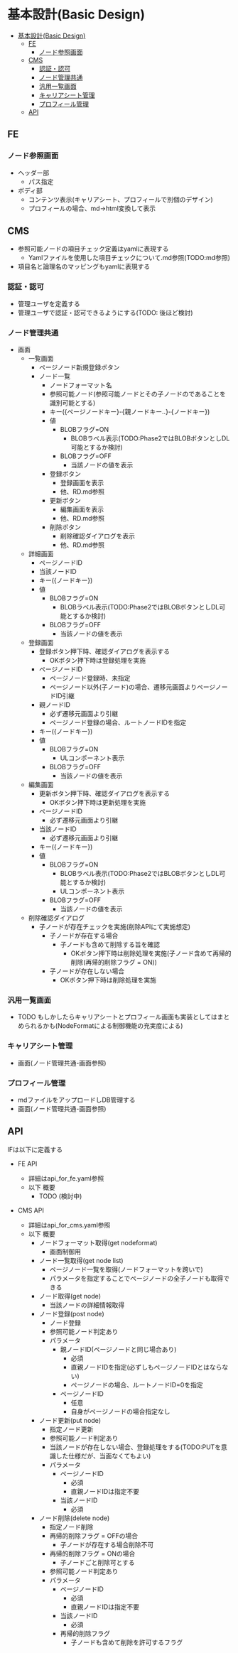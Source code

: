 # 基本設計(Basic Design)

- [基本設計(Basic Design)](#基本設計basic-design)
  - [FE](#fe)
    - [ノード参照画面](#ノード参照画面)
  - [CMS](#cms)
    - [認証・認可](#認証認可)
    - [ノード管理共通](#ノード管理共通)
    - [汎用一覧画面](#汎用一覧画面)
    - [キャリアシート管理](#キャリアシート管理)
    - [プロフィール管理](#プロフィール管理)
  - [API](#api)

## FE

### ノード参照画面

- ヘッダー部
  - パス指定
- ボディ部
  - コンテンツ表示(キャリアシート、プロフィールで別個のデザイン)
  - プロフィールの場合、md→html変換して表示

## CMS

- 参照可能ノードの項目チェック定義はyamlに表現する
  - Yamlファイルを使用した項目チェックについて.md参照(TODO:md参照)
- 項目名と論理名のマッピングもyamlに表現する

### 認証・認可

- 管理ユーザを定義する
- 管理ユーザで認証・認可できるようにする(TODO: 後ほど検討)

### ノード管理共通

- 画面
  - 一覧画面
    - ページノード新規登録ボタン
    - ノード一覧
      - ノードフォーマット名
      - 参照可能ノード(参照可能ノードとその子ノードのであることを識別可能とする)
      - キー({ページノードキー}-{親ノードキー..}-{ノードキー})
      - 値
        - BLOBフラグ=ON
          - BLOBラベル表示(TODO:Phase2ではBLOBボタンとしDL可能とするか検討)
        - BLOBフラグ=OFF
          - 当該ノードの値を表示
      - 登録ボタン
        - 登録画面を表示
        - 他、RD.md参照
      - 更新ボタン
        - 編集画面を表示
        - 他、RD.md参照
      - 削除ボタン
        - 削除確認ダイアログを表示
        - 他、RD.md参照
  - 詳細画面
    - ページノードID
    - 当該ノードID
    - キー({ノードキー})
    - 値
      - BLOBフラグ=ON
        - BLOBラベル表示(TODO:Phase2ではBLOBボタンとしDL可能とするか検討)
      - BLOBフラグ=OFF
        - 当該ノードの値を表示
  - 登録画面
    - 登録ボタン押下時、確認ダイアログを表示する
      - OKボタン押下時は登録処理を実施
    - ページノードID
      - ページノード登録時、未指定
      - ページノード以外(子ノード)の場合、遷移元画面よりページノードID引継
    - 親ノードID
      - 必ず遷移元画面より引継
      - ページノード登録の場合、ルートノードIDを指定
    - キー({ノードキー})
    - 値
      - BLOBフラグ=ON
        - ULコンポーネント表示
      - BLOBフラグ=OFF
        - 当該ノードの値を表示
  - 編集画面
    - 更新ボタン押下時、確認ダイアログを表示する
      - OKボタン押下時は更新処理を実施
    - ページノードID
      - 必ず遷移元画面より引継
    - 当該ノードID
      - 必ず遷移元画面より引継
    - キー({ノードキー})
    - 値
      - BLOBフラグ=ON
        - BLOBラベル表示(TODO:Phase2ではBLOBボタンとしDL可能とするか検討)
        - ULコンポーネント表示
      - BLOBフラグ=OFF
        - 当該ノードの値を表示
  - 削除確認ダイアログ
    - 子ノードが存在チェックを実施(削除APIにて実施想定)
      - 子ノードが存在する場合
        - 子ノードも含めて削除する旨を確認
          - OKボタン押下時は削除処理を実施(子ノード含めて再帰的削除(再帰的削除フラグ = ON))
      - 子ノードが存在しない場合
        - OKボタン押下時は削除処理を実施

### 汎用一覧画面

- TODO もしかしたらキャリアシートとプロフィール画面も実装としてはまとめられるかも(NodeFormatによる制御機能の充実度による)

### キャリアシート管理

- 画面(ノード管理共通-画面参照)

### プロフィール管理

- mdファイルをアップロードしDB管理する
- 画面(ノード管理共通-画面参照)
  
## API

IFは以下に定義する

- FE API
  - 詳細はapi_for_fe.yaml参照
  - 以下 概要
    - TODO (検討中)

- CMS API
  - 詳細はapi_for_cms.yaml参照
  - 以下 概要
    - ノードフォーマット取得(get nodeformat)
      - 画面制御用
    - ノード一覧取得(get node list)
      - ページノード一覧を取得(ノードフォーマットを跨いで)
      - パラメータを指定することでページノードの全子ノードも取得できる
    - ノード取得(get node)
      - 当該ノードの詳細情報取得
    - ノード登録(post node)
      - ノード登録
      - 参照可能ノード判定あり
      - パラメータ
        - 親ノードID(ページノードと同じ場合あり)
          - 必須
          - 直親ノードIDを指定(必ずしもページノードIDとはならない)
          - ページノードの場合、ルートノードID=0を指定
        - ページノードID
          - 任意
          - 自身がページノードの場合指定なし
    - ノード更新(put node)
      - 指定ノード更新
      - 参照可能ノード判定あり
      - 当該ノードが存在しない場合、登録処理をする(TODO:PUTを意識した仕様だが、当面なくてもよい)
      - パラメータ
        - ページノードID
          - 必須
          - 直親ノードIDは指定不要
        - 当該ノードID
          - 必須
    - ノード削除(delete node)
      - 指定ノード削除
      - 再帰的削除フラグ = OFFの場合
        - 子ノードが存在する場合削除不可
      - 再帰的削除フラグ = ONの場合
        - 子ノードごと削除可とする
      - 参照可能ノード判定あり
      - パラメータ
        - ページノードID
          - 必須
          - 直親ノードIDは指定不要
        - 当該ノードID
          - 必須
        - 再帰的削除フラグ
          - 子ノードも含めて削除を許可するフラグ
